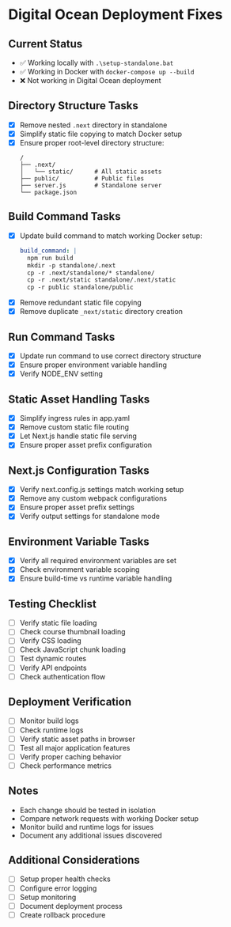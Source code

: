# Digital Ocean Deployment Fixes

## Current Status
- ✅ Working locally with `.\setup-standalone.bat`
- ✅ Working in Docker with `docker-compose up --build`
- ❌ Not working in Digital Ocean deployment

## Directory Structure Tasks
- [x] Remove nested `.next` directory in standalone
- [x] Simplify static file copying to match Docker setup
- [x] Ensure proper root-level directory structure:
  ```
  /
  ├── .next/
  │   └── static/      # All static assets
  ├── public/          # Public files
  ├── server.js        # Standalone server
  └── package.json
  ```

## Build Command Tasks
- [x] Update build command to match working Docker setup:
  ```yaml
  build_command: |
    npm run build
    mkdir -p standalone/.next
    cp -r .next/standalone/* standalone/
    cp -r .next/static standalone/.next/static
    cp -r public standalone/public
  ```
- [x] Remove redundant static file copying
- [x] Remove duplicate `_next/static` directory creation

## Run Command Tasks
- [x] Update run command to use correct directory structure
- [x] Ensure proper environment variable handling
- [x] Verify NODE_ENV setting

## Static Asset Handling Tasks
- [x] Simplify ingress rules in app.yaml
- [x] Remove custom static file routing
- [x] Let Next.js handle static file serving
- [x] Ensure proper asset prefix configuration

## Next.js Configuration Tasks
- [x] Verify next.config.js settings match working setup
- [x] Remove any custom webpack configurations
- [x] Ensure proper asset prefix settings
- [x] Verify output settings for standalone mode

## Environment Variable Tasks
- [x] Verify all required environment variables are set
- [x] Check environment variable scoping
- [x] Ensure build-time vs runtime variable handling

## Testing Checklist
- [ ] Verify static file loading
- [ ] Check course thumbnail loading
- [ ] Verify CSS loading
- [ ] Check JavaScript chunk loading
- [ ] Test dynamic routes
- [ ] Verify API endpoints
- [ ] Check authentication flow

## Deployment Verification
- [ ] Monitor build logs
- [ ] Check runtime logs
- [ ] Verify static asset paths in browser
- [ ] Test all major application features
- [ ] Verify proper caching behavior
- [ ] Check performance metrics

## Notes
- Each change should be tested in isolation
- Compare network requests with working Docker setup
- Monitor build and runtime logs for issues
- Document any additional issues discovered

## Additional Considerations
- [ ] Setup proper health checks
- [ ] Configure error logging
- [ ] Setup monitoring
- [ ] Document deployment process
- [ ] Create rollback procedure 
